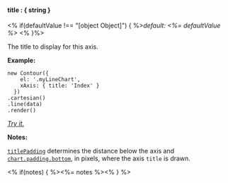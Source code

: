 #### **title** : { string }

<% if(defaultValue !== "[object Object]") { %>*default: <%= defaultValue %>* <% }%>

The title to display for this axis. 

**Example:**

    new Contour({
        el: '.myLineChart',
        xAxis: { title: 'Index' }
      })
    .cartesian()
    .line(data)
    .render()

*[Try it.](<%= jsFiddleLink %>)*

**Notes:**

[`titlePadding`](#config_config.xAxis.titlePadding) determines the distance below the axis and [`chart.padding.bottom`](#config_config.chart.padding.bottom), in pixels, where the axis `title` is drawn. 

<% if(notes) { %><%= notes %><% } %>

